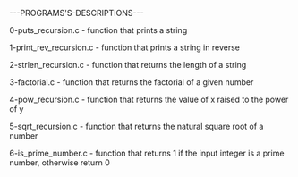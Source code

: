 ---PROGRAMS'S-DESCRIPTIONS---

0-puts_recursion.c - function that prints a string

1-print_rev_recursion.c - function that prints a string in reverse

2-strlen_recursion.c - function that returns the length of a string

3-factorial.c - function that returns the factorial of a given number

4-pow_recursion.c - function that returns the value of x raised to the power of y

5-sqrt_recursion.c - function that returns the natural square root of a number

6-is_prime_number.c - function that returns 1 if the input integer is a prime number, otherwise return 0

